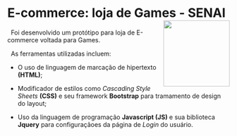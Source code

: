 # E-commerce: loja de Games - SENAI <img width="150" align="right" src="https://www.senairs.org.br/sites/default/files/styles/scale_sm/public/logos/logos_senai_branco.png?itok=25HaNKVc">

 &nbsp; Foi desenvolvido um protótipo para loja de E-commerce voltada para Games.

 &nbsp; As ferramentas utilizadas incluem: 
 
 - O uso de linguagem de marcação de hipertexto __(HTML)__;
 
 - Modificador de estilos como _Cascading Style Sheets_  __(CSS)__ e seu framework __Bootstrap__ para tramamento de design do layout;
 
- Uso da linguagem de programação __Javascript (JS)__ e sua biblioteca __Jquery__ para configuraçãoes da página de _Login_ do usuário.
